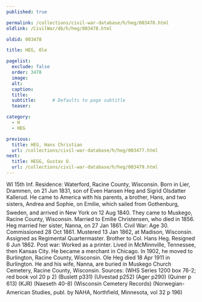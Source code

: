 ```yaml
---
published: true

permalink: /collections/civil-war-database/h/heg/003478.html
oldlink: /CivilWar/db/h/heg/003478.html

oldid: 003478

title: HEG, Ole

pagelist:
  exclude: false
  order: 3478
  image: 
  alt:
  caption:
  title:
  subtitle:      # Defaults to page subtitle
  teaser:

category: 
  - H 
  - HEG

previous:
  title: HEG, Hans Christian
  url: /collections/civil-war-database/h/heg/003477.html  
next:
  title: HEGG, Gustav O.
  url: /collections/civil-war-database/h/heg/003479.html   
---
```

WI 15th Inf. Residence: Waterford, Racine County, Wisconsin. Born in Lier, Drammen, on 21 Jun 1831, son of Even Hansen Heg and Sigrid Olsdatter Kallerud. He came to America with his parents, a brother, Hans, and two sisters, Andrea and Sophie, on &#147;Emilie&#148;, which sailed from Gothenburg, Sweden, and arrived in New York on 12 Aug 1840. They came to Muskego, Racine County, Wisconsin. Married to Emilie Christensen, who died in 1856. Heg married her sister, Nanna, on 27 Jan 1861. Civil War: Age 30. Commissioned 28 Oct 1861. Mustered 13 Jan 1862, at Madison, Wisconsin. Assigned as Regimental Quartermaster. Brother to Col. Hans Heg. Resigned 6 Jun 1862. Post war: Worked as a printer. Lived in McMinnville, Tennessee, then Kansas City. He became a merchant in Chicago. In 1902, he moved to Burlington, Racine County, Wisconsin. Ole Heg died 18 Apr 1911 in Burlington. He and his wife, Nanna, are buried in Muskego Church Cemetery, Racine County, Wisconsin. Sources: (WHS Series 1200 box 76-2; red book vol 20 p 2) (Buslett p331) (Ulvestad p252) (Ager p290) (Quiner p 613) (KJR) (Naeseth &#146;40-8) (Wisconsin Cemetery Records&#148;) (Norwegian-American Studies, publ. by NAHA, Northfield, Minnesota, vol 32 p 196)